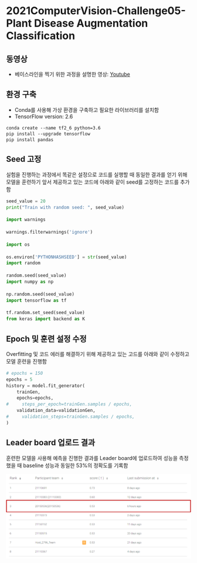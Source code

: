 # 2021ComputerVision-Challenge05-Plant Disease Augmentation Classification

## 동영상

- 베이스라인을 찍기 위한 과정을 설명한 영상: [Youtube](https://youtu.be/FUWdR2Ur8qc)

## 환경 구축

- Conda를 사용해 가상 환경을 구축하고 필요한 라이브러리를 설치함
- TensorFlow version: 2.6

```
conda create --name tf2_6 python=3.6
pip install --upgrade tensorflow
pip install pandas
```

## Seed 고정

실험을 진행하는 과정에서 똑같은 설정으로 코드를 실행할 때 동일한 결과를 얻기 위해 모델을 훈련하기 앞서 제공하고 있는 코드에 아래와 같이 seed를 고정하는 코드를 추가함

```python
seed_value = 20
print("Train with random seed: ", seed_value)

import warnings

warnings.filterwarnings('ignore')

import os

os.environ['PYTHONHASHSEED'] = str(seed_value)
import random

random.seed(seed_value)
import numpy as np

np.random.seed(seed_value)
import tensorflow as tf

tf.random.set_seed(seed_value)
from keras import backend as K
```

##  Epoch 및 훈련 설정 수정

Overfitting 및 코드 에러를 해결하기 위해 제공하고 있는 고드를 아래와 같이 수정하고 모델 훈련을 진행함

```python
# epochs = 150
epochs = 5
history = model.fit_generator(
    trainGen, 
    epochs=epochs,
#     steps_per_epoch=trainGen.samples / epochs, 
    validation_data=validationGen,
#     validation_steps=trainGen.samples / epochs,
)
```

## Leader board 업로드 결과

훈련한 모델을 사용해 예측을 진행한 결과를 Leader board에 업로드하여 성능을 측정했을 때 baseline 성능과 동일한 53%의 정확도를 기록함

![Leader board test resultf](images/leadboard_result1.png)

